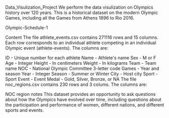 Data_Visulization_Project
We perform the data visulization on Olympics history over 120 years. This is a historical dataset on the modern Olympic Games, including all the Games from Athens 1896 to Rio 2016.

Olympic-Schedule-1

Content
The file athlete_events.csv contains 271116 rows and 15 columns. Each row corresponds to an individual athlete competing in an individual Olympic event (athlete-events). The columns are:

ID - Unique number for each athlete
Name - Athlete's name
Sex - M or F
Age - Integer
Height - In centimeters
Weight - In kilograms
Team - Team name
NOC - National Olympic Committee 3-letter code
Games - Year and season
Year - Integer
Season - Summer or Winter
City - Host city
Sport - Sport
Event - Event
Medal - Gold, Silver, Bronze, or NA
The file noc_regions.csv contains 230 rows and 3 colums. The columns are:

NOC
region
notes
This dataset provides an opportunity to ask questions about how the Olympics have evolved over time, including questions about the participation and performance of women, different nations, and different sports and events.
